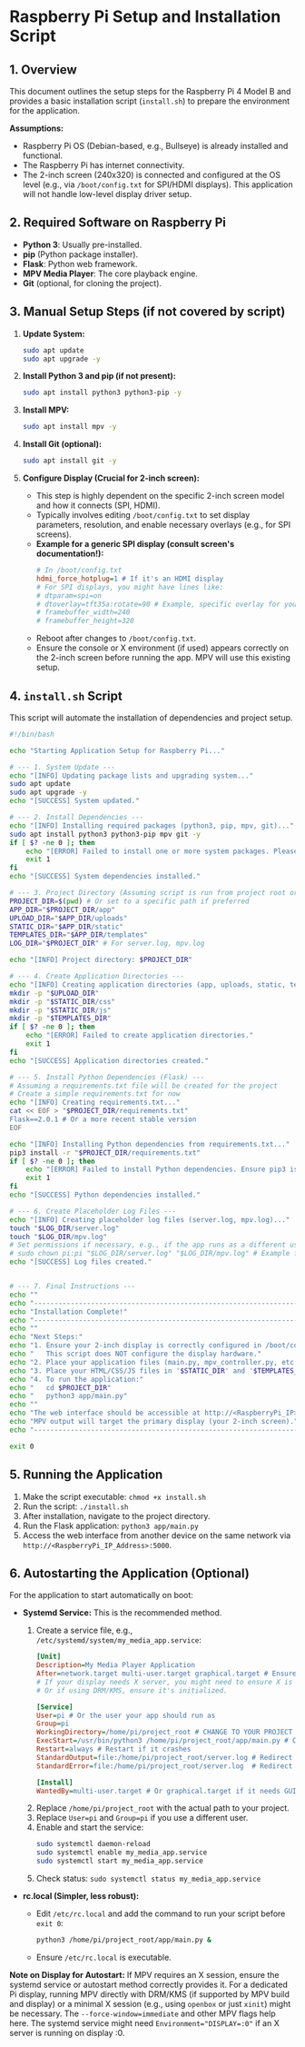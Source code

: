 # Raspberry Pi Setup and Installation Script

## 1. Overview

This document outlines the setup steps for the Raspberry Pi 4 Model B and provides a basic installation script (`install.sh`) to prepare the environment for the application.

**Assumptions:**

*   Raspberry Pi OS (Debian-based, e.g., Bullseye) is already installed and functional.
*   The Raspberry Pi has internet connectivity.
*   The 2-inch screen (240x320) is connected and configured at the OS level (e.g., via `/boot/config.txt` for SPI/HDMI displays). This application will not handle low-level display driver setup.

## 2. Required Software on Raspberry Pi

*   **Python 3**: Usually pre-installed.
*   **pip** (Python package installer).
*   **Flask**: Python web framework.
*   **MPV Media Player**: The core playback engine.
*   **Git** (optional, for cloning the project).

## 3. Manual Setup Steps (if not covered by script)

1.  **Update System:**
    ```bash
    sudo apt update
    sudo apt upgrade -y
    ```

2.  **Install Python 3 and pip (if not present):**
    ```bash
    sudo apt install python3 python3-pip -y
    ```

3.  **Install MPV:**
    ```bash
    sudo apt install mpv -y
    ```

4.  **Install Git (optional):**
    ```bash
    sudo apt install git -y
    ```

5.  **Configure Display (Crucial for 2-inch screen):**
    *   This step is highly dependent on the specific 2-inch screen model and how it connects (SPI, HDMI).
    *   Typically involves editing `/boot/config.txt` to set display parameters, resolution, and enable necessary overlays (e.g., for SPI screens).
    *   **Example for a generic SPI display (consult screen's documentation!):**
        ```ini
        # In /boot/config.txt
        hdmi_force_hotplug=1 # If it's an HDMI display
        # For SPI displays, you might have lines like:
        # dtparam=spi=on
        # dtoverlay=tft35a:rotate=90 # Example, specific overlay for your screen
        # framebuffer_width=240
        # framebuffer_height=320
        ```
    *   Reboot after changes to `/boot/config.txt`.
    *   Ensure the console or X environment (if used) appears correctly on the 2-inch screen before running the app. MPV will use this existing setup.

## 4. `install.sh` Script

This script will automate the installation of dependencies and project setup.

```bash
#!/bin/bash

echo "Starting Application Setup for Raspberry Pi..."

# --- 1. System Update ---
echo "[INFO] Updating package lists and upgrading system..."
sudo apt update
sudo apt upgrade -y
echo "[SUCCESS] System updated."

# --- 2. Install Dependencies ---
echo "[INFO] Installing required packages (python3, pip, mpv, git)..."
sudo apt install python3 python3-pip mpv git -y
if [ $? -ne 0 ]; then
    echo "[ERROR] Failed to install one or more system packages. Please check the output above."
    exit 1
fi
echo "[SUCCESS] System dependencies installed."

# --- 3. Project Directory (Assuming script is run from project root or project cloned here) ---
PROJECT_DIR=$(pwd) # Or set to a specific path if preferred
APP_DIR="$PROJECT_DIR/app"
UPLOAD_DIR="$APP_DIR/uploads"
STATIC_DIR="$APP_DIR/static"
TEMPLATES_DIR="$APP_DIR/templates"
LOG_DIR="$PROJECT_DIR" # For server.log, mpv.log

echo "[INFO] Project directory: $PROJECT_DIR"

# --- 4. Create Application Directories ---
echo "[INFO] Creating application directories (app, uploads, static, templates)..."
mkdir -p "$UPLOAD_DIR"
mkdir -p "$STATIC_DIR/css"
mkdir -p "$STATIC_DIR/js"
mkdir -p "$TEMPLATES_DIR"
if [ $? -ne 0 ]; then
    echo "[ERROR] Failed to create application directories."
    exit 1
fi
echo "[SUCCESS] Application directories created."

# --- 5. Install Python Dependencies (Flask) ---
# Assuming a requirements.txt file will be created for the project
# Create a simple requirements.txt for now
echo "[INFO] Creating requirements.txt..."
cat << EOF > "$PROJECT_DIR/requirements.txt"
Flask==2.0.1 # Or a more recent stable version
EOF

echo "[INFO] Installing Python dependencies from requirements.txt..."
pip3 install -r "$PROJECT_DIR/requirements.txt"
if [ $? -ne 0 ]; then
    echo "[ERROR] Failed to install Python dependencies. Ensure pip3 is working."
    exit 1
fi
echo "[SUCCESS] Python dependencies installed."

# --- 6. Create Placeholder Log Files ---
echo "[INFO] Creating placeholder log files (server.log, mpv.log)..."
touch "$LOG_DIR/server.log"
touch "$LOG_DIR/mpv.log"
# Set permissions if necessary, e.g., if the app runs as a different user
# sudo chown pi:pi "$LOG_DIR/server.log" "$LOG_DIR/mpv.log" # Example for user 'pi'
echo "[SUCCESS] Log files created."


# --- 7. Final Instructions ---
echo ""
echo "---------------------------------------------------------------------"
echo "Installation Complete!"
echo "---------------------------------------------------------------------"
echo ""
echo "Next Steps:"
echo "1. Ensure your 2-inch display is correctly configured in /boot/config.txt and working."
echo "   This script does NOT configure the display hardware."
echo "2. Place your application files (main.py, mpv_controller.py, etc.) in the '$APP_DIR' directory."
echo "3. Place your HTML/CSS/JS files in '$STATIC_DIR' and '$TEMPLATES_DIR'."
echo "4. To run the application:"
echo "   cd $PROJECT_DIR"
echo "   python3 app/main.py"
echo ""
echo "The web interface should be accessible at http://<RaspberryPi_IP>:5000"
echo "MPV output will target the primary display (your 2-inch screen)."
echo "---------------------------------------------------------------------"

exit 0
```

## 5. Running the Application

1.  Make the script executable: `chmod +x install.sh`
2.  Run the script: `./install.sh`
3.  After installation, navigate to the project directory.
4.  Run the Flask application: `python3 app/main.py`
5.  Access the web interface from another device on the same network via `http://<RaspberryPi_IP_Address>:5000`.

## 6. Autostarting the Application (Optional)

For the application to start automatically on boot:

*   **Systemd Service:** This is the recommended method.
    1.  Create a service file, e.g., `/etc/systemd/system/my_media_app.service`:
        ```ini
        [Unit]
        Description=My Media Player Application
        After=network.target multi-user.target graphical.target # Ensure network and display are ready
        # If your display needs X server, you might need to ensure X is running first
        # Or if using DRM/KMS, ensure it's initialized.

        [Service]
        User=pi # Or the user your app should run as
        Group=pi
        WorkingDirectory=/home/pi/project_root # CHANGE TO YOUR PROJECT PATH
        ExecStart=/usr/bin/python3 /home/pi/project_root/app/main.py # CHANGE TO YOUR PROJECT PATH
        Restart=always # Restart if it crashes
        StandardOutput=file:/home/pi/project_root/server.log # Redirect stdout to log
        StandardError=file:/home/pi/project_root/server.log  # Redirect stderr to log

        [Install]
        WantedBy=multi-user.target # Or graphical.target if it needs GUI session
        ```
    2.  Replace `/home/pi/project_root` with the actual path to your project.
    3.  Replace `User=pi` and `Group=pi` if you use a different user.
    4.  Enable and start the service:
        ```bash
        sudo systemctl daemon-reload
        sudo systemctl enable my_media_app.service
        sudo systemctl start my_media_app.service
        ```
    5.  Check status: `sudo systemctl status my_media_app.service`

*   **rc.local (Simpler, less robust):**
    *   Edit `/etc/rc.local` and add the command to run your script before `exit 0`:
        ```bash
        python3 /home/pi/project_root/app/main.py &
        ```
    *   Ensure `/etc/rc.local` is executable.

**Note on Display for Autostart:** If MPV requires an X session, ensure the systemd service or autostart method correctly provides it. For a dedicated Pi display, running MPV directly with DRM/KMS (if supported by MPV build and display) or a minimal X session (e.g., using `openbox` or just `xinit`) might be necessary. The `--force-window=immediate` and other MPV flags help here. The systemd service might need `Environment="DISPLAY=:0"` if an X server is running on display :0.
